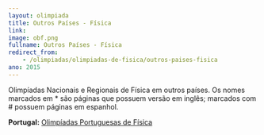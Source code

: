 ```yaml
---
layout: olimpiada
title: Outros Países - Física
link:  
image: obf.png
fullname: Outros Países - Física
redirect_from: 
    - /olimpiadas/olimpiadas-de-fisica/outros-paises-fisica
ano: 2015
---
```

 Olimpíadas Nacionais e Regionais de Física em outros países. Os nomes marcados em \* são páginas que possuem versão em inglês; marcados com # possuem páginas em espanhol.


**Portugal:** [Olimpíadas Portuguesas de Física][1]




[1]: http://olimpiadas.spf.pt/
